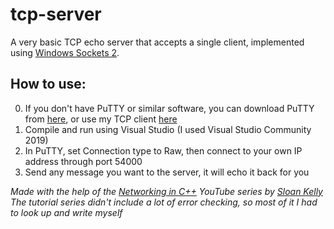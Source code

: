 # tcp-server

A very basic TCP echo server that accepts a single client, implemented using [Windows Sockets 2](https://docs.microsoft.com/en-us/windows/win32/winsock/windows-sockets-start-page-2).

## How to use:
0. If you don't have PuTTY or similar software, you can download PuTTY from [here](https://www.chiark.greenend.org.uk/~sgtatham/putty/), or use my TCP client [here](https://github.com/molnar-david/tcp-client)
1. Compile and run using Visual Studio (I used Visual Studio Community 2019)
2. In PuTTY, set Connection type to Raw, then connect to your own IP address through port 54000
3. Send any message you want to the server, it will echo it back for you

*Made with the help of the [Networking in C++](https://www.youtube.com/playlist?list=PLZo2FfoMkJeEogzRXEJeTb3xpA2RAzwCZ) YouTube series by [Sloan Kelly](https://www.youtube.com/c/sloankelly)*  
*The tutorial series didn't include a lot of error checking, so most of it I had to look up and write myself*
